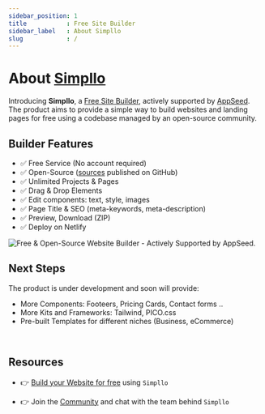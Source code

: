 ```yaml
---
sidebar_position: 1
title           : Free Site Builder
sidebar_label   : About Simpllo
slug            : /
---
```


<!-- GOOGLE Stuff -->
<head>
    <meta name="google-site-verification" content="oBAlWYJIhaohrZTMhR0uXsuv9j-nx-CcHRZkBmsxJrQ" />
</head>

# About [Simpllo](https://www.simpllo.com/)

Introducing **Simpllo**, a [Free Site Builder](https://www.simpllo.com/), actively supported by [AppSeed](https://appseed.us/). 
The product aims to provide a simple way to build websites and landing pages for free using a codebase managed by an open-source community.

## **Builder Features**

- ✅ Free Service (No account required) 
- ✅ Open-Source ([sources](https://github.com/app-generator/rocket-builder) published on GitHub)
- ✅ Unlimited Projects & Pages 
- ✅ Drag & Drop Elements
- ✅ Edit components: text, style, images
- ✅ Page Title & SEO (meta-keywords, meta-description)
- ✅ Preview, Download (ZIP)
- ✅ Deploy on Netlify

![Free & Open-Source Website Builder - Actively Supported by AppSeed.](https://github.com/app-generator/rocket-builder/assets/51070104/9544f9a4-ed93-498a-a746-f6c8663be896) 

## Next Steps

The product is under development and soon will provide:

- More Components: Footeers, Pricing Cards, Contact forms ..
- More Kits and Frameworks: Tailwind, PICO.css 
- Pre-built Templates for different niches (Business, eCommerce)

<br />

## Resources

- 👉 [Build your Website for free](https://www.simpllo.com/) using `Simpllo`
<!-- - 👉 Join the [Community](https://youtu.be/mxQWwhEF21s) and chat with the team behind `Simpllo` -->
- 👉 Join the <a class="sticky-popup" target="_blank" href="https://youtu.be/mxQWwhEF21s">Community</a> and chat with the team behind `Simpllo`